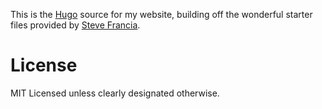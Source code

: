 This is the [Hugo](http://hugo.spf13.com) source for my website, 
building off the wonderful starter files provided by 
[Steve Francia](https://spf13.com/).

# License
MIT Licensed unless clearly designated otherwise.

